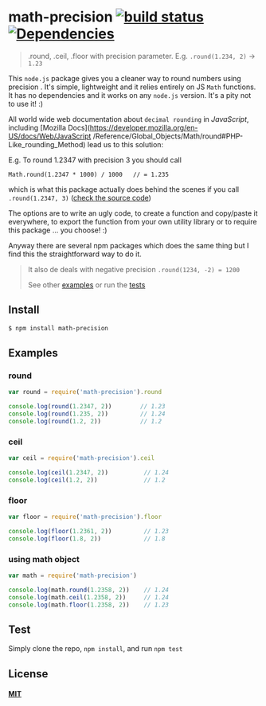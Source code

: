# math-precision [![build status](https://travis-ci.org/FlorinDavid/node-math-precision.svg)](http://travis-ci.org/FlorinDavid/node-math-precision)[![Dependencies](https://img.shields.io/david/FlorinDavid/node-math-precision.svg)](https://david-dm.org/FlorinDavid/node-math-precision)

> .round, .ceil, .floor with precision parameter. E.g. `.round(1.234, 2)` → `1.23`

This `node.js` package gives you a cleaner way to round numbers using precision
. It's simple, lightweight and it relies entirely on JS `Math` functions. 
It has no dependencies and it works on any `node.js` version. 
It's a pity not to use it! :)

All world wide web documentation about `decimal rounding` in *JavaScript*, 
including [Mozilla Docs](https://developer.mozilla.org/en-US/docs/Web/JavaScript
/Reference/Global_Objects/Math/round#PHP-Like_rounding_Method) 
lead us to this solution:
 
E.g. To round 1.2347 with precision 3 you should call

  `Math.round(1.2347 * 1000) / 1000   // = 1.235`
  
which is what this package actually does behind the scenes  if you call 
`.round(1.2347, 3)` ([check the source code](https://github.com/FlorinDavid/node-math-precision/blob/master/index.js))

The options are to write an ugly code, to create a function and copy/paste it 
everywhere, to export the function from your own utility library or to require 
this package ... you choose! :)

Anyway there are several npm packages which does the same thing but I find this 
the straightforward way to do it.

> It also de deals with negative precision
>  `.round(1234, -2) = 1200`
>
> See other [examples](#examples) or run the [tests](#test) 

## Install

```sh
$ npm install math-precision
```

## Examples  

### round

```js
var round = require('math-precision').round

console.log(round(1.2347, 2))        // 1.23
console.log(round(1.235, 2))         // 1.24
console.log(round(1.2, 2))           // 1.2

```

### ceil

```js
var ceil = require('math-precision').ceil

console.log(ceil(1.2347, 2))          // 1.24
console.log(ceil(1.2, 2))             // 1.2

```

### floor

```js
var floor = require('math-precision').floor

console.log(floor(1.2361, 2))         // 1.23
console.log(floor(1.8, 2))            // 1.8

```

### using math object

```js
var math = require('math-precision')

console.log(math.round(1.2358, 2))    // 1.24
console.log(math.ceil(1.2358, 2))     // 1.24
console.log(math.floor(1.2358, 2))    // 1.23

```


## Test

Simply clone the repo, `npm install`, and run `npm test`

## License

#### [MIT](https://opensource.org/licenses/MIT)
